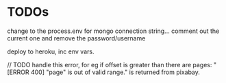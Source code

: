 # TODOs 


change to the process.env for mongo connection string... comment out the current one and remove the password/username

deploy to heroku, inc env vars.

// TODO handle this error, for eg if offset is greater than there are pages: "[ERROR 400] "page" is out of valid range." is returned from pixabay.







